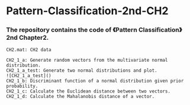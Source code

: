 # Pattern-Classification-2nd-CH2
### The repository contains the code of 《Pattern Classification》2nd Chapter2.
	CH2.mat: CH2 data

	CH2_1_a: Generate random vectors from the multivariate normal distribution.
	CH2_1_a_test: Generate two normal distributions and plot.
	![CH2_1_a_test]()
	CH2_1_b: Discriminant function of a normal distribution given prior probability.
	CH2_1_c: Calculate the Euclidean distance between two vectors.
	CH2_1_d: Calculate the Mahalanobis distance of a vector.
